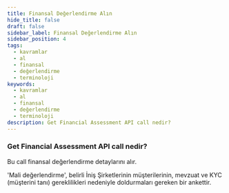 ```yaml
---
title: Finansal Değerlendirme Alın
hide_title: false
draft: false
sidebar_label: Finansal Değerlendirme Alın
sidebar_position: 4
tags:
  - kavramlar
  - al
  - finansal
  - değerlendirme
  - terminoloji
keywords:
  - kavramlar
  - al
  - finansal
  - değerlendirme
  - terminoloji
description: Get Financial Assessment API call nedir?
---
```


### Get Financial Assessment API call nedir?

Bu call finansal değerlendirme detaylarını alır.

'Mali değerlendirme', belirli İniş Şirketlerinin müşterilerinin, mevzuat ve KYC (müşterini tanı) gereklilikleri nedeniyle doldurmaları gereken bir ankettir.
